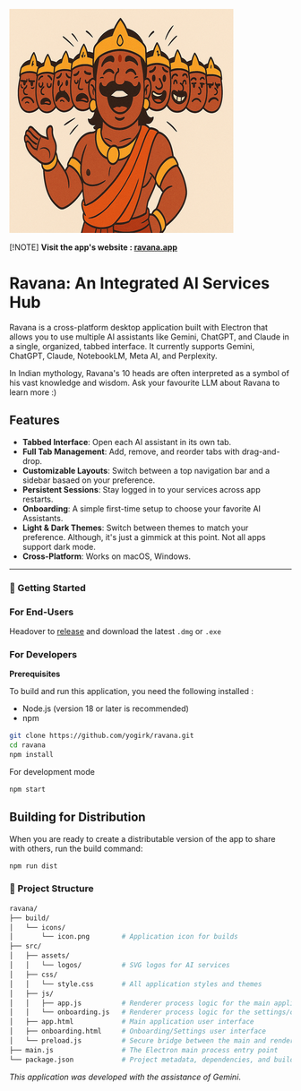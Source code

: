 ![Ravana](ravana.png)

 [!NOTE]
**Visit the app's website : [ravana.app](https://yogirk.github.io/ravana/)** 


# Ravana: An Integrated AI Services Hub

Ravana is a cross-platform desktop application built with Electron that allows you to use multiple AI assistants like Gemini, ChatGPT, and Claude in a single, organized, tabbed interface. It currently supports Gemini, ChatGPT, Claude, NotebookLM, Meta AI, and Perplexity. 

In Indian mythology, Ravana's 10 heads are often interpreted as a symbol of his vast knowledge and wisdom. Ask your favourite LLM about Ravana to learn more :) 

## Features

- **Tabbed Interface**: Open each AI assistant in its own tab.
- **Full Tab Management**: Add, remove, and reorder tabs with drag-and-drop.
- **Customizable Layouts**: Switch between a  top navigation bar and a sidebar basaed on your preference.
- **Persistent Sessions**: Stay logged in to your services across app restarts.
- **Onboarding**: A simple first-time setup to choose your favorite AI Assistants.
- **Light & Dark Themes**: Switch between themes to match your preference. Although, it's just a gimmick at this point. Not all apps support dark mode. 
- **Cross-Platform**: Works on macOS, Windows. 

---

### 🚀 Getting Started

### For End-Users 

Headover to [release](https://github.com/yogirk/ravana/releases) and download the latest `.dmg` or `.exe`

### For Developers

**Prerequisites**

To build and run this application, you need the following installed :
- Node.js (version 18 or later is recommended)
- npm

```bash
git clone https://github.com/yogirk/ravana.git
cd ravana
npm install
```
For development mode

```bash
npm start
```

## Building for Distribution

When you are ready to create a distributable version of the app to share with others, run the build command:

```bash
npm run dist
```
### 📁 Project Structure

```bash
ravana/
├── build/
│   └── icons/
│       └── icon.png        # Application icon for builds
├── src/
│   ├── assets/
│   │   └── logos/          # SVG logos for AI services
│   ├── css/
│   │   └── style.css       # All application styles and themes
│   ├── js/
│   │   ├── app.js          # Renderer process logic for the main application window
│   │   └── onboarding.js   # Renderer process logic for the settings/onboarding modal
│   ├── app.html            # Main application user interface
│   ├── onboarding.html     # Onboarding/Settings user interface
│   └── preload.js          # Secure bridge between the main and renderer processes
├── main.js                 # The Electron main process entry point
└── package.json            # Project metadata, dependencies, and build scripts
```

_This application was developed with the assistance of *Gemini*_.